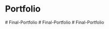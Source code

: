# Portfolio
#   F i n a l - P o r t f o l i o  
 #   F i n a l - P o r t f o l i o  
 #   F i n a l - P o r t f o l i o  
 